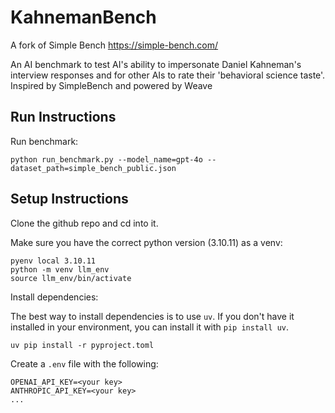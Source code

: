 # KahnemanBench

A fork of Simple Bench
https://simple-bench.com/

An AI benchmark to test AI's ability to impersonate Daniel Kahneman's interview responses and for other AIs to rate their 'behavioral science taste'. Inspired by SimpleBench and powered by Weave

## Run Instructions

Run benchmark:
```
python run_benchmark.py --model_name=gpt-4o --dataset_path=simple_bench_public.json
```

## Setup Instructions

Clone the github repo and cd into it.

Make sure you have the correct python version (3.10.11) as a venv:
```
pyenv local 3.10.11
python -m venv llm_env
source llm_env/bin/activate
```

Install dependencies:

The best way to install dependencies is to use `uv`. If you don't have it installed in your environment, you can install it with `pip install uv`.

``` 
uv pip install -r pyproject.toml
```

Create a `.env` file with the following:
```
OPENAI_API_KEY=<your key>
ANTHROPIC_API_KEY=<your key>
...
```
